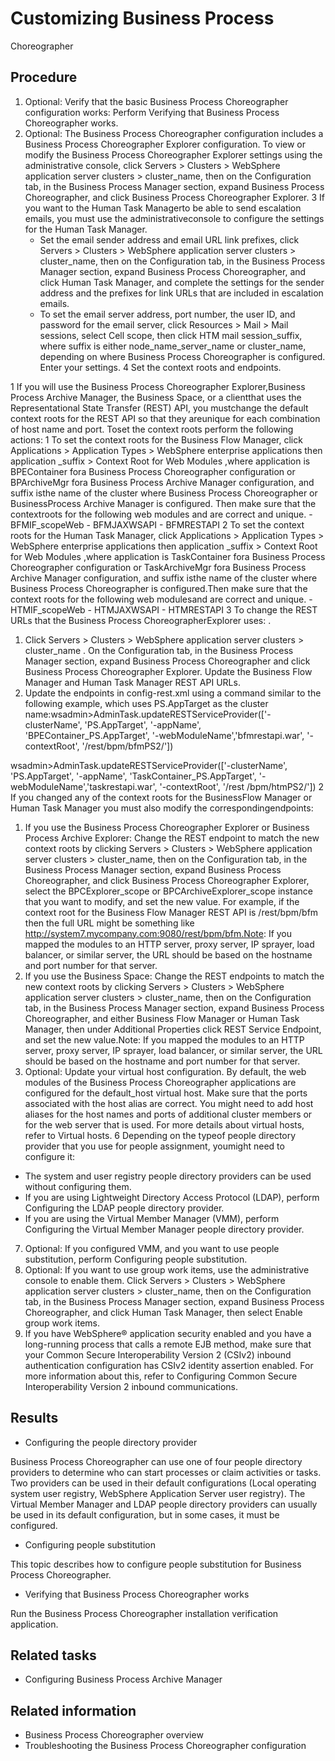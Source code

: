 <!-- image -->

# Customizing Business Process
Choreographer

## Procedure

1. Optional: Verify that the basic
Business Process Choreographer configuration works: Perform Verifying that Business Process Choreographer works.
2. Optional: The Business Process Choreographer
configuration includes a Business Process Choreographer Explorer configuration.
To view or modify the Business Process Choreographer Explorer settings
using the administrative console, click Servers > Clusters > WebSphere application server clusters > cluster\_name,
then on the Configuration tab, in the Business Process Manager section, expand Business Process Choreographer, and click Business Process Choreographer Explorer.
3 If you want to the Human Task Managerto be able to send escalation emails, you must use the administrativeconsole to configure the settings for the Human Task Manager.
    - Set the email sender address and email URL link prefixes, click Servers > Clusters > WebSphere application server clusters > cluster\_name,
then on the Configuration tab, in the Business Process Manager section, expand Business Process Choreographer, and click Human Task Manager,
and complete the settings for the sender address and the prefixes
for link URLs that are included in escalation emails.
    - To set the email server address, port number, the user ID, and
password for the email server, click Resources > Mail > Mail sessions,
select Cell scope, then click HTM
mail session\_suffix, where suffix is
either node\_name\_server\_name or cluster\_name,
depending on where Business Process Choreographer is configured. Enter
your settings.
4 Set the context roots and endpoints.

1 If you will use the Business Process Choreographer Explorer,Business Process Archive Manager, the Business Space, or a clientthat uses the Representational State Transfer (REST) API, you mustchange the default context roots for the REST API so that they areunique for each combination of host name and port. Toset the context roots perform the following actions:
    1 To set the context roots for the Business Flow Manager, click Applications > Application Types > WebSphere enterprise applications then application \_suffix > Context Root for Web Modules ,where application is BPEContainer fora Business Process Choreographer configuration or BPArchiveMgr fora Business Process Archive Manager configuration, and suffix isthe name of the cluster where Business Process Choreographer or BusinessProcess Archive Manager is configured. Then make sure that the contextroots for the following web modules and are correct and unique.
        - BFMIF\_scopeWeb
        - BFMJAXWSAPI
        - BFMRESTAPI
2 To set the context roots for the Human Task Manager, click Applications > Application Types > WebSphere enterprise applications then application \_suffix > Context Root for Web Modules ,where application is TaskContainer fora Business Process Choreographer configuration or TaskArchiveMgr fora Business Process Archive Manager configuration, and suffix isthe name of the cluster where Business Process Choreographer is configured.Then make sure that the context roots for the following web modulesand are correct and unique.
    - HTMIF\_scopeWeb
    - HTMJAXWSAPI
    - HTMRESTAPI
3 To change the REST URLs that the Business Process ChoreographerExplorer uses: .

1. Click Servers > Clusters > WebSphere application server clusters >  cluster\_name . On the Configuration
tab, in the Business Process Manager section, expand Business
Process Choreographer and click Business Process
Choreographer Explorer.  Update the Business Flow Manager
and Human Task Manager REST API URLs.
2. Update the endpoints in config-rest.xml using a command similar
to the following example, which uses PS.AppTarget as
the cluster name:wsadmin>AdminTask.updateRESTServiceProvider(['-clusterName',  'PS.AppTarget', '-appName', 'BPEContainer\_PS.AppTarget', '-webModuleName','bfmrestapi.war', '-contextRoot', '/rest/bpm/bfmPS2/'])

wsadmin>AdminTask.updateRESTServiceProvider(['-clusterName',  'PS.AppTarget', '-appName', 'TaskContainer\_PS.AppTarget', '-webModuleName','taskrestapi.war', '-contextRoot', '/rest /bpm/htmPS2/'])
2 If you changed any of the context roots for the BusinessFlow Manager or Human Task Manager you must also modify the correspondingendpoints:

1. If you use the Business Process Choreographer Explorer or
Business Process Archive Explorer: Change
the REST endpoint to match the new context roots by clicking Servers > Clusters > WebSphere application server clusters > cluster\_name,
then on the Configuration tab, in the Business Process Manager section, expand Business Process Choreographer, and click Business Process Choreographer Explorer, select
the BPCExplorer\_scope or BPCArchiveExplorer\_scope instance
that you want to modify, and set the new value. For example,
if the context root for the Business Flow Manager REST API is /rest/bpm/bfm then
the full URL might be something like http://system7.mycompany.com:9080/rest/bpm/bfm.Note: If you
mapped the modules to an HTTP server, proxy server, IP sprayer, load
balancer, or similar server, the URL should be based on the hostname
and port number for that server.
2. If you use the Business Space: Change
the REST endpoints to match the new context roots by clicking Servers > Clusters > WebSphere application server clusters > cluster\_name,
then on the Configuration tab, in the Business Process Manager section, expand Business Process Choreographer,
and either Business Flow Manager or Human
Task Manager, then under Additional Properties click REST
Service Endpoint, and set the new value.Note: If
you mapped the modules to an HTTP server, proxy server, IP sprayer,
load balancer, or similar server, the URL should be based on the hostname
and port number for that server.
5. Optional: Update your virtual host configuration. By
default, the web modules of the Business Process Choreographer applications are configured for the
default\_host virtual host. Make sure that the ports associated with the host alias
are correct.  You might need to add host aliases for the host names and ports of
additional cluster members or for the web server that is used. For more details about virtual hosts,
refer to Virtual hosts.
6 Depending on the typeof people directory provider that you use for people assignment, youmight need to configure it:

- The system and user registry people directory providers can be
used without configuring them.
- If you are using Lightweight Directory Access Protocol (LDAP),
perform Configuring the LDAP people directory provider.
- If you are using the Virtual Member Manager (VMM), perform Configuring the Virtual Member Manager people directory provider.
7. Optional: If you configured
VMM, and you want to use people substitution, perform Configuring people substitution.
8. Optional: If you
want to use group work items, use the administrative console to enable
them. Click Servers > Clusters > WebSphere application server clusters > cluster\_name,
then on the Configuration tab, in the Business Process Manager section, expand Business Process Choreographer, and click Human Task Manager,
then select Enable group work items.
9. If you have WebSphere® application
security enabled and you have a long-running process that calls a
remote EJB method, make sure that your Common Secure Interoperability
Version 2 (CSIv2)  inbound authentication configuration has CSIv2
identity assertion enabled. For
more information about this, refer to Configuring Common Secure Interoperability Version
2 inbound communications.

## Results

- Configuring the people directory provider

Business Process Choreographer can use one of four people directory providers to determine who can start processes or claim activities or tasks. Two providers can be used in their default configurations (Local operating system user registry, WebSphere Application Server user registry). The Virtual Member Manager and LDAP people directory providers can usually be used in its default configuration, but in some cases, it must be configured.
- Configuring people substitution

This topic describes how to configure people substitution for Business Process Choreographer.
- Verifying that Business Process Choreographer works

Run the Business Process Choreographer installation verification application.

## Related tasks

- Configuring Business Process Archive Manager

## Related information

- Business Process Choreographer overview
- Troubleshooting the Business Process Choreographer configuration